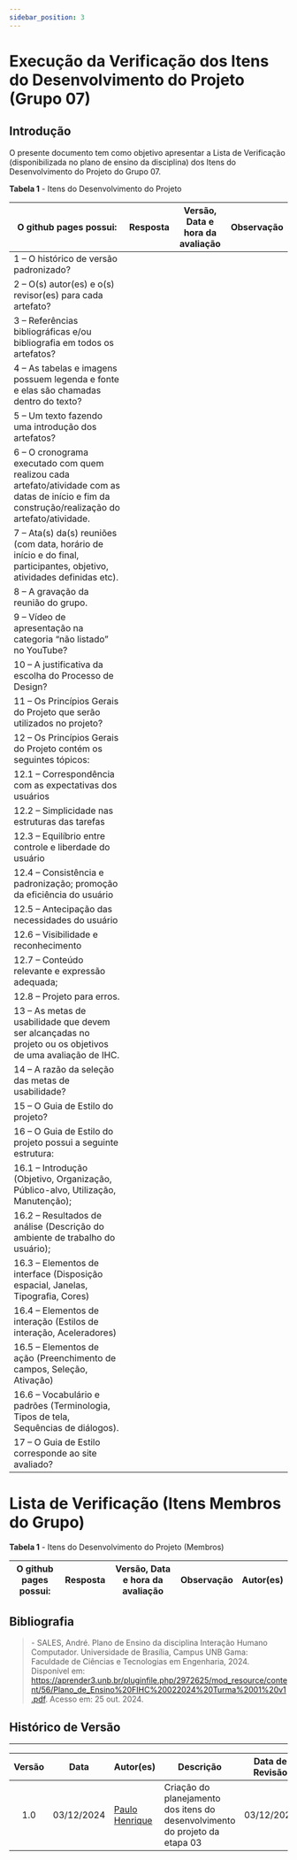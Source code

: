 ```yaml
---
sidebar_position: 3
---
```


# Execução da Verificação dos Itens do Desenvolvimento do Projeto (Grupo 07)

## Introdução

O presente documento tem como objetivo apresentar a Lista de Verificação (disponibilizada no plano de ensino da disciplina) dos Itens do Desenvolvimento do Projeto do Grupo 07.

<p style={{ textAlign: 'center', fontSize: '18px' }}><b>Tabela 1</b> - Itens do Desenvolvimento do Projeto</p>

| O github pages possui:                                     | Resposta            | Versão, Data e hora da avaliação  | Observação                     |
|------------------------------------------------------------|---------------------|-----------------------------------|--------------------------------|
| 1 – O histórico de versão padronizado?                     |                     |                                   |                                |
| 2 – O(s) autor(es) e o(s) revisor(es) para cada artefato?  |                     |                                   |                                |
| 3 – Referências bibliográficas e/ou bibliografia em todos os artefatos?    |                     |                                   |                                |
| 4 – As tabelas e imagens possuem legenda e fonte e elas são chamadas dentro do texto? |                     |                                   |                                |
| 5 – Um texto fazendo uma introdução dos artefatos? |                     |                                   |                                |
| 6 – O cronograma executado com quem realizou cada artefato/atividade com as datas de início e fim da construção/realização do artefato/atividade. |                     |                                   |                                |
| 7 – Ata(s) da(s) reuniões (com data, horário de início e do final, participantes, objetivo, atividades definidas etc). |                     |                                   |                                |
| 8 – A gravação da reunião do grupo. |                     |                                   |                                |
| 9 – Vídeo de apresentação na categoria “não listado” no YouTube?  |                     |                                   |                                |
| 10 – A justificativa da escolha do Processo de Design?  |                     |                                   |                                |
| 11 – Os Princípios Gerais do Projeto que serão utilizados no projeto? |                     |                                   |                                |
| 12 – Os Princípios Gerais do Projeto contém os seguintes tópicos:                                                    |                     |                                   |                                |
| 12.1 – Correspondência com as expectativas dos usuários  |                     |                                   |                                |
| 12.2 – Simplicidade nas estruturas das tarefas  |                     |                                   |                                |
| 12.3 – Equilíbrio entre controle e liberdade do usuário |                     |                                   |                                |
| 12.4 – Consistência e padronização; promoção da eficiência do usuário |                     |                                   |                                |
| 12.5 – Antecipação das necessidades do usuário  |                     |                                   |                                |
| 12.6 – Visibilidade e reconhecimento  |                     |                                   |                                |
| 12.7 – Conteúdo relevante e expressão adequada;  |                     |                                   |                                |
| 12.8 – Projeto para erros.  |                     |                                   |                                |
| 13 – As metas de usabilidade que devem ser alcançadas no projeto ou os objetivos de uma avaliação de IHC.  |                     |                                   |                                |
| 14 – A razão da seleção das metas de usabilidade?  |                     |                                   |                                |
| 15 – O Guia de Estilo do projeto?  |                     |                                   |                                |
| 16 – O Guia de Estilo do projeto possui a seguinte estrutura:   |                     |                                   |                                |
| 16.1 – Introdução (Objetivo, Organização, Público-alvo, Utilização, Manutenção); |                                   |                                |
| 16.2 – Resultados de análise (Descrição do ambiente de trabalho do usuário); |                     |                                   |                                |
| 16.3 – Elementos de interface (Disposição espacial, Janelas, Tipografia, Cores) |                     |                                   |                                |
| 16.4 – Elementos de interação (Estilos de interação, Aceleradores) |                     |                                   |                                |
| 16.5 – Elementos de ação (Preenchimento de campos, Seleção, Ativação)  |                     |                                   |                                |
| 16.6 – Vocabulário e padrões (Terminologia, Tipos de tela, Sequências de diálogos). |                     |                                   |                                |
| 17 – O Guia de Estilo corresponde ao site avaliado?  |                     |                                   |                                |

# Lista de Verificação (Itens Membros do Grupo)

<p style={{ textAlign: 'center', fontSize: '18px' }}><b>Tabela 1</b> - Itens do Desenvolvimento do Projeto (Membros)</p>

| O github pages possui: | Resposta  | Versão, Data e hora da avaliação | Observação   | Autor(es)  |                               
|----------------------- |-----------|----------------------------------|--------------|------------|            


## Bibliografia

> \- SALES, André. Plano de Ensino da disciplina Interação Humano Computador. Universidade de Brasília, Campus UNB Gama: Faculdade de Ciências e Tecnologias em Engenharia, 2024. Disponível em: https://aprender3.unb.br/pluginfile.php/2972625/mod_resource/content/56/Plano_de_Ensino%20FIHC%20022024%20Turma%2001%20v1.pdf. Acesso em: 25 out. 2024.

## Histórico de Versão
---
| Versão | Data | Autor(es) | Descrição | Data de Revisão | Revisor(es) |
|:---:|:---:|---|---|:---:|---|
| 1.0 | 03/12/2024 | [Paulo Henrique](https://github.com/paulomh) | Criação do planejamento dos itens do desenvolvimento do projeto da etapa 03 | 03/12/2024 | [Weverton Rodrigues](https://github.com/vevetin) |